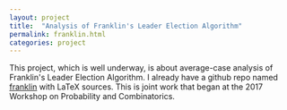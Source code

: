 ```yaml
---
layout: project
title:  "Analysis of Franklin's Leader Election Algorithm"
permalink: franklin.html
categories: project
---
```

This project, which is well underway, is about average-case analysis of Franklin's Leader Election Algorithm.  I already have a github repo named [franklin](https://github.com/patmorin/franklin) with LaTeX sources.  This is joint work that began at the 2017 Workshop on Probability and Combinatorics.
